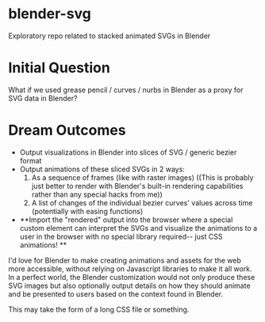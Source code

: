 # blender-svg
Exploratory repo related to stacked animated SVGs in Blender

# Initial Question
What if we used grease pencil / curves / nurbs in Blender as a proxy for SVG data in Blender?

# Dream Outcomes
- Output visualizations in Blender into slices of SVG / generic bezier format
- Output animations of these sliced SVGs in 2 ways:
  1. As a sequence of frames (like with raster images) ((This is probably just better to render with Blender's built-in rendering capabilities rather than any special hacks from me))
  2. A list of changes of the individual bezier curves' values across time (potentially with easing functions)
- **Import the "rendered" output into the browser where a special custom element can interpret the SVGs and visualize the animations to a user in the browser with no special library required-- just CSS animations!
**

I'd love for Blender to make creating animations and assets for the web more accessible, without relying on Javascript libraries to make it all work. In a perfect world, the Blender customization would not only produce these SVG images but also optionally output details on how they should animate and be presented to users based on the context found in Blender.

This may take the form of a long CSS file or something.
